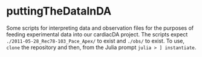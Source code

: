 # puttingTheDataInDA
Some scripts for interpreting data and observation files for the purposes of feeding experimental data into our cardiacDA project.
The scripts expect `./2011-05-28_Rec78-103_Pace_Apex/` to exist and `./obs/` to exist.
To use, `clone` the repository and then, from the Julia prompt `julia > ] instantiate`.
